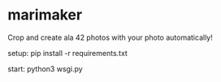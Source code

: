 # marimaker
Crop and create ala 42 photos with your photo automatically!

setup:
pip install -r requirements.txt

start:
python3 wsgi.py